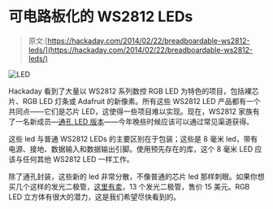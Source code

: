 # 可电路板化的 WS2812 LEDs

> 原文:[https://hackaday.com/2014/02/22/breadboardable-ws2812-leds/](https://hackaday.com/2014/02/22/breadboardable-ws2812-leds/)

![LED](../Images/46f765dd26c4685745e0f43dd6db8a62.png)

Hackaday 看到了大量以 WS2812 系列数控 RGB LED 为特色的项目，包括裸芯片、RGB LED 灯条或 Adafruit 的新像素。所有这些 WS2812 LED 产品都有一个共同点——它们是芯片 LED，这使得一些项目难以实现。现在，WS2812 家族有了一名新成员—[通孔 LED 版本](http://cpldcpu.wordpress.com/2014/02/18/new-member-of-the-ws2812-family/)——今年晚些时候应该可以通过常见渠道获得。

这些 led 与普通 WS2812 LEDs 的主要区别在于包装；这些是 8 毫米 led，带有电源、接地、数据输入和数据输出引脚。使用预先存在的库，这个 8 毫米 LED 应该与任何其他 WS2812 LED 一样工作。

除了通孔封装，这些新的 led 非常分散，不像普通的芯片 led 那样刺眼。如果你想买几个这样的发光二极管，[这里有卖](http://solderingsunday.com/shop/components/pixelbits-bakers-dozen/)，13 个发光二极管，售价 15 美元。RGB LED 立方体有很大的潜力，这是我们希望尽快看到的。